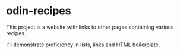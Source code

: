 # odin-recipes

This project is a website with links to other pages containing various recipes.

I'll demonstrate proficiency in lists, links and HTML boilerplate.
